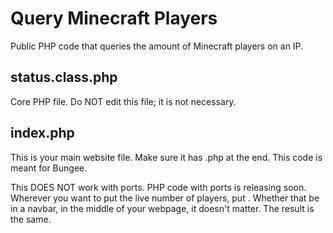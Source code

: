 # Query Minecraft Players
Public PHP code that queries the amount of Minecraft players on an IP.


<h2>status.class.php</h2>
Core PHP file. Do NOT edit this file; it is not necessary.


<h2>index.php</h2>
This is your main website file. Make sure it has .php at the end. This code is meant for Bungee.

This DOES NOT work with ports. PHP code with ports is releasing soon.
Wherever you want to put the live number of players, put <?php echo $players; ?> . Whether that be in a navbar, in the middle of your webpage, it doesn't matter. The result is the same.
